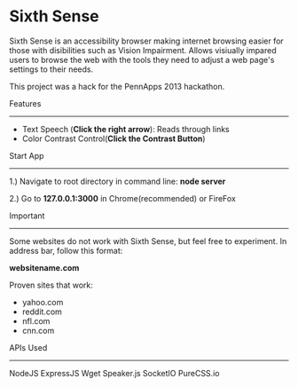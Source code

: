 Sixth Sense
====================

Sixth Sense is an accessibility browser making internet browsing easier for those with disibilities such as Vision Impairment. Allows visiually impared users to browse the web with the tools they need to adjust a web page's settings to their needs.

This project was a hack for the PennApps 2013 hackathon.

Features
________

- Text Speech (**Click the right arrow**): Reads through links
- Color Contrast Control(**Click the Contrast Button**)


Start App
_________

1.) Navigate to root directory in command line: **node server**

2.) Go to **127.0.0.1:3000** in Chrome(recommended) or FireFox

Important
_________

Some websites do not work with Sixth Sense, but feel free to experiment. In address bar, follow this format:

**websitename.com** 

Proven sites that work:


- yahoo.com
- reddit.com
- nfl.com
- cnn.com


APIs Used
_________

NodeJS
ExpressJS
Wget
Speaker.js
SocketIO
PureCSS.io
